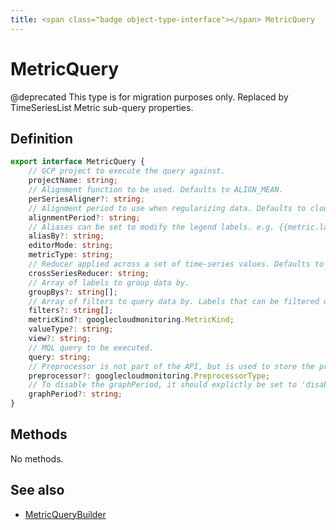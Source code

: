```yaml
---
title: <span class="badge object-type-interface"></span> MetricQuery
---
```

# <span class="badge object-type-interface"></span> MetricQuery

@deprecated This type is for migration purposes only. Replaced by TimeSeriesList Metric sub-query properties.

## Definition

```typescript
export interface MetricQuery {
	// GCP project to execute the query against.
	projectName: string;
	// Alignment function to be used. Defaults to ALIGN_MEAN.
	perSeriesAligner?: string;
	// Alignment period to use when regularizing data. Defaults to cloud-monitoring-auto.
	alignmentPeriod?: string;
	// Aliases can be set to modify the legend labels. e.g. {{metric.label.xxx}}. See docs for more detail.
	aliasBy?: string;
	editorMode: string;
	metricType: string;
	// Reducer applied across a set of time-series values. Defaults to REDUCE_NONE.
	crossSeriesReducer: string;
	// Array of labels to group data by.
	groupBys?: string[];
	// Array of filters to query data by. Labels that can be filtered on are defined by the metric.
	filters?: string[];
	metricKind?: googlecloudmonitoring.MetricKind;
	valueType?: string;
	view?: string;
	// MQL query to be executed.
	query: string;
	// Preprocessor is not part of the API, but is used to store the preprocessor and not affect the UI for the rest of parameters
	preprocessor?: googlecloudmonitoring.PreprocessorType;
	// To disable the graphPeriod, it should explictly be set to 'disabled'.
	graphPeriod?: string;
}

```
## Methods

No methods.
## See also

 * <span class="badge builder"></span> [MetricQueryBuilder](./builder-MetricQueryBuilder.md)
